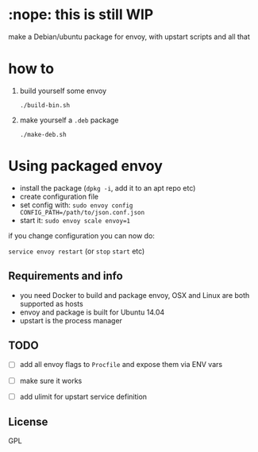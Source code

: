 # :nope: this is still WIP

make a Debian/ubuntu package for envoy, with upstart scripts and all that

# how to

1. build yourself some envoy

    `./build-bin.sh`

2. make yourself a `.deb` package

    `./make-deb.sh`

# Using packaged envoy

- install the package (`dpkg -i`, add it to an apt repo etc)
- create configuration file
- set config with: `sudo envoy config CONFIG_PATH=/path/to/json.conf.json`
- start it: `sudo envoy scale envoy=1`

if you change configuration you can now do:

`service envoy restart` (or `stop` `start` etc)

## Requirements and info

- you need Docker to build and package envoy, OSX and Linux are both supported as hosts
- envoy and package is built for Ubuntu 14.04
- upstart is the process manager



## TODO

- [ ] add all envoy flags to `Procfile` and expose them via ENV vars
- [ ] make sure it works
- [ ] add ulimit for upstart service definition


## License

GPL
